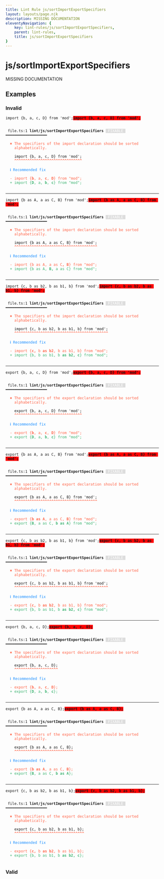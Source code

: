 ```yaml
---
title: Lint Rule js/sortImportExportSpecifiers
layout: layouts/page.njk
description: MISSING DOCUMENTATION
eleventyNavigation: {
	key: lint-rules/js/sortImportExportSpecifiers,
	parent: lint-rules,
	title: js/sortImportExportSpecifiers
}
---
```


# js/sortImportExportSpecifiers

MISSING DOCUMENTATION

<!-- EVERYTHING BELOW IS AUTOGENERATED. SEE SCRIPTS FOLDER FOR UPDATE SCRIPTS hash(102299b353b6390f86b0dacf7ebf5a6d4fe993d4) -->

## Examples
### Invalid
<pre class="language-text"><code class="language-text"><span class="token keyword">import</span> <span class="token punctuation">{</span><span class="token variable">b</span><span class="token punctuation">,</span> <span class="token variable">a</span><span class="token punctuation">,</span> <span class="token variable">c</span><span class="token punctuation">,</span> <span class="token variable">D</span><span class="token punctuation">}</span> <span class="token keyword">from</span> <span class="token string">&apos;mod&apos;</span><span class="token punctuation">;</span><strong><span style="background-color: red">import {b, a, c, D} from &apos;mod&apos;;</span></strong></code></pre>
<pre class="language-text"><code class="language-text">
 <span style="text-decoration-style: dotted;">file.ts:1</span> <strong>lint/js/sortImportExportSpecifiers</strong> <span style="color: white; background-color: #ddd;"> FIXABLE </span> ━━━━━━━━━━━━━━━━━━━

  <strong><span style="color: Tomato;">✖ </span></strong><span style="color: Tomato;">The specifiers of the import declaration should be sorted</span>
    <span style="color: Tomato;">alphabetically.</span>

    <span class="token keyword">import</span> <span class="token punctuation">{</span><span class="token variable">b</span><span class="token punctuation">,</span> <span class="token variable">a</span><span class="token punctuation">,</span> <span class="token variable">c</span><span class="token punctuation">,</span> <span class="token variable">D</span><span class="token punctuation">}</span> <span class="token keyword">from</span> <span class="token string">&apos;mod&apos;</span><span class="token punctuation">;</span>
    <span style="color: Tomato;"><strong>^</strong></span><span style="color: Tomato;"><strong>^</strong></span><span style="color: Tomato;"><strong>^</strong></span><span style="color: Tomato;"><strong>^</strong></span><span style="color: Tomato;"><strong>^</strong></span><span style="color: Tomato;"><strong>^</strong></span><span style="color: Tomato;"><strong>^</strong></span><span style="color: Tomato;"><strong>^</strong></span><span style="color: Tomato;"><strong>^</strong></span><span style="color: Tomato;"><strong>^</strong></span><span style="color: Tomato;"><strong>^</strong></span><span style="color: Tomato;"><strong>^</strong></span><span style="color: Tomato;"><strong>^</strong></span><span style="color: Tomato;"><strong>^</strong></span><span style="color: Tomato;"><strong>^</strong></span><span style="color: Tomato;"><strong>^</strong></span><span style="color: Tomato;"><strong>^</strong></span><span style="color: Tomato;"><strong>^</strong></span><span style="color: Tomato;"><strong>^</strong></span><span style="color: Tomato;"><strong>^</strong></span><span style="color: Tomato;"><strong>^</strong></span><span style="color: Tomato;"><strong>^</strong></span><span style="color: Tomato;"><strong>^</strong></span><span style="color: Tomato;"><strong>^</strong></span><span style="color: Tomato;"><strong>^</strong></span><span style="color: Tomato;"><strong>^</strong></span><span style="color: Tomato;"><strong>^</strong></span><span style="color: Tomato;"><strong>^</strong></span><span style="color: Tomato;"><strong>^</strong></span><span style="color: Tomato;"><strong>^</strong></span><span style="color: Tomato;"><strong>^</strong></span>

  <strong><span style="color: DodgerBlue;">ℹ </span></strong><span style="color: DodgerBlue;">Recommended fix</span>

  <span style="color: Tomato;">-</span> <span style="color: Tomato;">import {</span><span style="color: Tomato;"><strong>b</strong></span><span style="color: Tomato;">, a, </span><span style="color: Tomato;"><strong>c</strong></span><span style="color: Tomato;">, </span><span style="color: Tomato;"><strong>D</strong></span><span style="color: Tomato;">} from &quot;mod&quot;;</span>
  <span style="color: MediumSeaGreen;">+</span> <span style="color: MediumSeaGreen;">import {</span><span style="color: MediumSeaGreen;"><strong>D</strong></span><span style="color: MediumSeaGreen;">, a, </span><span style="color: MediumSeaGreen;"><strong>b</strong></span><span style="color: MediumSeaGreen;">, </span><span style="color: MediumSeaGreen;"><strong>c</strong></span><span style="color: MediumSeaGreen;">} from &quot;mod&quot;;</span>

</code></pre>

---------------

<pre class="language-text"><code class="language-text"><span class="token keyword">import</span> <span class="token punctuation">{</span><span class="token variable">b</span> <span class="token variable">as</span> <span class="token variable">A</span><span class="token punctuation">,</span> <span class="token variable">a</span> <span class="token variable">as</span> <span class="token variable">C</span><span class="token punctuation">,</span> <span class="token variable">B</span><span class="token punctuation">}</span> <span class="token keyword">from</span> <span class="token string">&apos;mod&apos;</span><span class="token punctuation">;</span><strong><span style="background-color: red">import {b as A, a as C, B} from &apos;mod&apos;;</span></strong></code></pre>
<pre class="language-text"><code class="language-text">
 <span style="text-decoration-style: dotted;">file.ts:1</span> <strong>lint/js/sortImportExportSpecifiers</strong> <span style="color: white; background-color: #ddd;"> FIXABLE </span> ━━━━━━━━━━━━━━━━━━━

  <strong><span style="color: Tomato;">✖ </span></strong><span style="color: Tomato;">The specifiers of the import declaration should be sorted</span>
    <span style="color: Tomato;">alphabetically.</span>

    <span class="token keyword">import</span> <span class="token punctuation">{</span><span class="token variable">b</span> <span class="token variable">as</span> <span class="token variable">A</span><span class="token punctuation">,</span> <span class="token variable">a</span> <span class="token variable">as</span> <span class="token variable">C</span><span class="token punctuation">,</span> <span class="token variable">B</span><span class="token punctuation">}</span> <span class="token keyword">from</span> <span class="token string">&apos;mod&apos;</span><span class="token punctuation">;</span>
    <span style="color: Tomato;"><strong>^</strong></span><span style="color: Tomato;"><strong>^</strong></span><span style="color: Tomato;"><strong>^</strong></span><span style="color: Tomato;"><strong>^</strong></span><span style="color: Tomato;"><strong>^</strong></span><span style="color: Tomato;"><strong>^</strong></span><span style="color: Tomato;"><strong>^</strong></span><span style="color: Tomato;"><strong>^</strong></span><span style="color: Tomato;"><strong>^</strong></span><span style="color: Tomato;"><strong>^</strong></span><span style="color: Tomato;"><strong>^</strong></span><span style="color: Tomato;"><strong>^</strong></span><span style="color: Tomato;"><strong>^</strong></span><span style="color: Tomato;"><strong>^</strong></span><span style="color: Tomato;"><strong>^</strong></span><span style="color: Tomato;"><strong>^</strong></span><span style="color: Tomato;"><strong>^</strong></span><span style="color: Tomato;"><strong>^</strong></span><span style="color: Tomato;"><strong>^</strong></span><span style="color: Tomato;"><strong>^</strong></span><span style="color: Tomato;"><strong>^</strong></span><span style="color: Tomato;"><strong>^</strong></span><span style="color: Tomato;"><strong>^</strong></span><span style="color: Tomato;"><strong>^</strong></span><span style="color: Tomato;"><strong>^</strong></span><span style="color: Tomato;"><strong>^</strong></span><span style="color: Tomato;"><strong>^</strong></span><span style="color: Tomato;"><strong>^</strong></span><span style="color: Tomato;"><strong>^</strong></span><span style="color: Tomato;"><strong>^</strong></span><span style="color: Tomato;"><strong>^</strong></span><span style="color: Tomato;"><strong>^</strong></span><span style="color: Tomato;"><strong>^</strong></span><span style="color: Tomato;"><strong>^</strong></span><span style="color: Tomato;"><strong>^</strong></span><span style="color: Tomato;"><strong>^</strong></span><span style="color: Tomato;"><strong>^</strong></span><span style="color: Tomato;"><strong>^</strong></span>

  <strong><span style="color: DodgerBlue;">ℹ </span></strong><span style="color: DodgerBlue;">Recommended fix</span>

  <span style="color: Tomato;">-</span> <span style="color: Tomato;">import {b as A, a as C</span><span style="color: Tomato;"><strong>, B</strong></span><span style="color: Tomato;">} from &quot;mod&quot;;</span>
  <span style="color: MediumSeaGreen;">+</span> <span style="color: MediumSeaGreen;">import {b as A, </span><span style="color: MediumSeaGreen;"><strong>B, </strong></span><span style="color: MediumSeaGreen;">a as C} from &quot;mod&quot;;</span>

</code></pre>

---------------

<pre class="language-text"><code class="language-text"><span class="token keyword">import</span> <span class="token punctuation">{</span><span class="token variable">c</span><span class="token punctuation">,</span> <span class="token variable">b</span> <span class="token variable">as</span> <span class="token variable">b2</span><span class="token punctuation">,</span> <span class="token variable">b</span> <span class="token variable">as</span> <span class="token variable">b1</span><span class="token punctuation">,</span> <span class="token variable">b</span><span class="token punctuation">}</span> <span class="token keyword">from</span> <span class="token string">&apos;mod&apos;</span><span class="token punctuation">;</span><strong><span style="background-color: red">import {c, b as b2, b as b1, b} from &apos;mod&apos;;</span></strong></code></pre>
<pre class="language-text"><code class="language-text">
 <span style="text-decoration-style: dotted;">file.ts:1</span> <strong>lint/js/sortImportExportSpecifiers</strong> <span style="color: white; background-color: #ddd;"> FIXABLE </span> ━━━━━━━━━━━━━━━━━━━

  <strong><span style="color: Tomato;">✖ </span></strong><span style="color: Tomato;">The specifiers of the import declaration should be sorted</span>
    <span style="color: Tomato;">alphabetically.</span>

    <span class="token keyword">import</span> <span class="token punctuation">{</span><span class="token variable">c</span><span class="token punctuation">,</span> <span class="token variable">b</span> <span class="token variable">as</span> <span class="token variable">b2</span><span class="token punctuation">,</span> <span class="token variable">b</span> <span class="token variable">as</span> <span class="token variable">b1</span><span class="token punctuation">,</span> <span class="token variable">b</span><span class="token punctuation">}</span> <span class="token keyword">from</span> <span class="token string">&apos;mod&apos;</span><span class="token punctuation">;</span>
    <span style="color: Tomato;"><strong>^</strong></span><span style="color: Tomato;"><strong>^</strong></span><span style="color: Tomato;"><strong>^</strong></span><span style="color: Tomato;"><strong>^</strong></span><span style="color: Tomato;"><strong>^</strong></span><span style="color: Tomato;"><strong>^</strong></span><span style="color: Tomato;"><strong>^</strong></span><span style="color: Tomato;"><strong>^</strong></span><span style="color: Tomato;"><strong>^</strong></span><span style="color: Tomato;"><strong>^</strong></span><span style="color: Tomato;"><strong>^</strong></span><span style="color: Tomato;"><strong>^</strong></span><span style="color: Tomato;"><strong>^</strong></span><span style="color: Tomato;"><strong>^</strong></span><span style="color: Tomato;"><strong>^</strong></span><span style="color: Tomato;"><strong>^</strong></span><span style="color: Tomato;"><strong>^</strong></span><span style="color: Tomato;"><strong>^</strong></span><span style="color: Tomato;"><strong>^</strong></span><span style="color: Tomato;"><strong>^</strong></span><span style="color: Tomato;"><strong>^</strong></span><span style="color: Tomato;"><strong>^</strong></span><span style="color: Tomato;"><strong>^</strong></span><span style="color: Tomato;"><strong>^</strong></span><span style="color: Tomato;"><strong>^</strong></span><span style="color: Tomato;"><strong>^</strong></span><span style="color: Tomato;"><strong>^</strong></span><span style="color: Tomato;"><strong>^</strong></span><span style="color: Tomato;"><strong>^</strong></span><span style="color: Tomato;"><strong>^</strong></span><span style="color: Tomato;"><strong>^</strong></span><span style="color: Tomato;"><strong>^</strong></span><span style="color: Tomato;"><strong>^</strong></span><span style="color: Tomato;"><strong>^</strong></span><span style="color: Tomato;"><strong>^</strong></span><span style="color: Tomato;"><strong>^</strong></span><span style="color: Tomato;"><strong>^</strong></span><span style="color: Tomato;"><strong>^</strong></span><span style="color: Tomato;"><strong>^</strong></span><span style="color: Tomato;"><strong>^</strong></span><span style="color: Tomato;"><strong>^</strong></span><span style="color: Tomato;"><strong>^</strong></span><span style="color: Tomato;"><strong>^</strong></span>

  <strong><span style="color: DodgerBlue;">ℹ </span></strong><span style="color: DodgerBlue;">Recommended fix</span>

  <span style="color: Tomato;">-</span> <span style="color: Tomato;">import {</span><span style="color: Tomato;"><strong>c, </strong></span><span style="color: Tomato;">b</span><span style="color: Tomato;"><strong> as b2</strong></span><span style="color: Tomato;">, b as b1, b} from &quot;mod&quot;;</span>
  <span style="color: MediumSeaGreen;">+</span> <span style="color: MediumSeaGreen;">import {b, b as b1, b</span><span style="color: MediumSeaGreen;"><strong> as b2, c</strong></span><span style="color: MediumSeaGreen;">} from &quot;mod&quot;;</span>

</code></pre>

---------------

<pre class="language-text"><code class="language-text"><span class="token keyword">export</span> <span class="token punctuation">{</span><span class="token variable">b</span><span class="token punctuation">,</span> <span class="token variable">a</span><span class="token punctuation">,</span> <span class="token variable">c</span><span class="token punctuation">,</span> <span class="token variable">D</span><span class="token punctuation">}</span> <span class="token keyword">from</span> <span class="token string">&apos;mod&apos;</span><span class="token punctuation">;</span><strong><span style="background-color: red">export {b, a, c, D} from &apos;mod&apos;;</span></strong></code></pre>
<pre class="language-text"><code class="language-text">
 <span style="text-decoration-style: dotted;">file.ts:1</span> <strong>lint/js/sortImportExportSpecifiers</strong> <span style="color: white; background-color: #ddd;"> FIXABLE </span> ━━━━━━━━━━━━━━━━━━━

  <strong><span style="color: Tomato;">✖ </span></strong><span style="color: Tomato;">The specifiers of the export declaration should be sorted</span>
    <span style="color: Tomato;">alphabetically.</span>

    <span class="token keyword">export</span> <span class="token punctuation">{</span><span class="token variable">b</span><span class="token punctuation">,</span> <span class="token variable">a</span><span class="token punctuation">,</span> <span class="token variable">c</span><span class="token punctuation">,</span> <span class="token variable">D</span><span class="token punctuation">}</span> <span class="token keyword">from</span> <span class="token string">&apos;mod&apos;</span><span class="token punctuation">;</span>
    <span style="color: Tomato;"><strong>^</strong></span><span style="color: Tomato;"><strong>^</strong></span><span style="color: Tomato;"><strong>^</strong></span><span style="color: Tomato;"><strong>^</strong></span><span style="color: Tomato;"><strong>^</strong></span><span style="color: Tomato;"><strong>^</strong></span><span style="color: Tomato;"><strong>^</strong></span><span style="color: Tomato;"><strong>^</strong></span><span style="color: Tomato;"><strong>^</strong></span><span style="color: Tomato;"><strong>^</strong></span><span style="color: Tomato;"><strong>^</strong></span><span style="color: Tomato;"><strong>^</strong></span><span style="color: Tomato;"><strong>^</strong></span><span style="color: Tomato;"><strong>^</strong></span><span style="color: Tomato;"><strong>^</strong></span><span style="color: Tomato;"><strong>^</strong></span><span style="color: Tomato;"><strong>^</strong></span><span style="color: Tomato;"><strong>^</strong></span><span style="color: Tomato;"><strong>^</strong></span><span style="color: Tomato;"><strong>^</strong></span><span style="color: Tomato;"><strong>^</strong></span><span style="color: Tomato;"><strong>^</strong></span><span style="color: Tomato;"><strong>^</strong></span><span style="color: Tomato;"><strong>^</strong></span><span style="color: Tomato;"><strong>^</strong></span><span style="color: Tomato;"><strong>^</strong></span><span style="color: Tomato;"><strong>^</strong></span><span style="color: Tomato;"><strong>^</strong></span><span style="color: Tomato;"><strong>^</strong></span><span style="color: Tomato;"><strong>^</strong></span><span style="color: Tomato;"><strong>^</strong></span>

  <strong><span style="color: DodgerBlue;">ℹ </span></strong><span style="color: DodgerBlue;">Recommended fix</span>

  <span style="color: Tomato;">-</span> <span style="color: Tomato;">export {</span><span style="color: Tomato;"><strong>b</strong></span><span style="color: Tomato;">, a, </span><span style="color: Tomato;"><strong>c</strong></span><span style="color: Tomato;">, </span><span style="color: Tomato;"><strong>D</strong></span><span style="color: Tomato;">} from &quot;mod&quot;;</span>
  <span style="color: MediumSeaGreen;">+</span> <span style="color: MediumSeaGreen;">export {</span><span style="color: MediumSeaGreen;"><strong>D</strong></span><span style="color: MediumSeaGreen;">, a, </span><span style="color: MediumSeaGreen;"><strong>b</strong></span><span style="color: MediumSeaGreen;">, </span><span style="color: MediumSeaGreen;"><strong>c</strong></span><span style="color: MediumSeaGreen;">} from &quot;mod&quot;;</span>

</code></pre>

---------------

<pre class="language-text"><code class="language-text"><span class="token keyword">export</span> <span class="token punctuation">{</span><span class="token variable">b</span> <span class="token variable">as</span> <span class="token variable">A</span><span class="token punctuation">,</span> <span class="token variable">a</span> <span class="token variable">as</span> <span class="token variable">C</span><span class="token punctuation">,</span> <span class="token variable">B</span><span class="token punctuation">}</span> <span class="token keyword">from</span> <span class="token string">&apos;mod&apos;</span><span class="token punctuation">;</span><strong><span style="background-color: red">export {b as A, a as C, B} from &apos;mod&apos;;</span></strong></code></pre>
<pre class="language-text"><code class="language-text">
 <span style="text-decoration-style: dotted;">file.ts:1</span> <strong>lint/js/sortImportExportSpecifiers</strong> <span style="color: white; background-color: #ddd;"> FIXABLE </span> ━━━━━━━━━━━━━━━━━━━

  <strong><span style="color: Tomato;">✖ </span></strong><span style="color: Tomato;">The specifiers of the export declaration should be sorted</span>
    <span style="color: Tomato;">alphabetically.</span>

    <span class="token keyword">export</span> <span class="token punctuation">{</span><span class="token variable">b</span> <span class="token variable">as</span> <span class="token variable">A</span><span class="token punctuation">,</span> <span class="token variable">a</span> <span class="token variable">as</span> <span class="token variable">C</span><span class="token punctuation">,</span> <span class="token variable">B</span><span class="token punctuation">}</span> <span class="token keyword">from</span> <span class="token string">&apos;mod&apos;</span><span class="token punctuation">;</span>
    <span style="color: Tomato;"><strong>^</strong></span><span style="color: Tomato;"><strong>^</strong></span><span style="color: Tomato;"><strong>^</strong></span><span style="color: Tomato;"><strong>^</strong></span><span style="color: Tomato;"><strong>^</strong></span><span style="color: Tomato;"><strong>^</strong></span><span style="color: Tomato;"><strong>^</strong></span><span style="color: Tomato;"><strong>^</strong></span><span style="color: Tomato;"><strong>^</strong></span><span style="color: Tomato;"><strong>^</strong></span><span style="color: Tomato;"><strong>^</strong></span><span style="color: Tomato;"><strong>^</strong></span><span style="color: Tomato;"><strong>^</strong></span><span style="color: Tomato;"><strong>^</strong></span><span style="color: Tomato;"><strong>^</strong></span><span style="color: Tomato;"><strong>^</strong></span><span style="color: Tomato;"><strong>^</strong></span><span style="color: Tomato;"><strong>^</strong></span><span style="color: Tomato;"><strong>^</strong></span><span style="color: Tomato;"><strong>^</strong></span><span style="color: Tomato;"><strong>^</strong></span><span style="color: Tomato;"><strong>^</strong></span><span style="color: Tomato;"><strong>^</strong></span><span style="color: Tomato;"><strong>^</strong></span><span style="color: Tomato;"><strong>^</strong></span><span style="color: Tomato;"><strong>^</strong></span><span style="color: Tomato;"><strong>^</strong></span><span style="color: Tomato;"><strong>^</strong></span><span style="color: Tomato;"><strong>^</strong></span><span style="color: Tomato;"><strong>^</strong></span><span style="color: Tomato;"><strong>^</strong></span><span style="color: Tomato;"><strong>^</strong></span><span style="color: Tomato;"><strong>^</strong></span><span style="color: Tomato;"><strong>^</strong></span><span style="color: Tomato;"><strong>^</strong></span><span style="color: Tomato;"><strong>^</strong></span><span style="color: Tomato;"><strong>^</strong></span><span style="color: Tomato;"><strong>^</strong></span>

  <strong><span style="color: DodgerBlue;">ℹ </span></strong><span style="color: DodgerBlue;">Recommended fix</span>

  <span style="color: Tomato;">-</span> <span style="color: Tomato;">export {</span><span style="color: Tomato;"><strong>b as A</strong></span><span style="color: Tomato;">, a as C, </span><span style="color: Tomato;"><strong>B</strong></span><span style="color: Tomato;">} from &quot;mod&quot;;</span>
  <span style="color: MediumSeaGreen;">+</span> <span style="color: MediumSeaGreen;">export {</span><span style="color: MediumSeaGreen;"><strong>B</strong></span><span style="color: MediumSeaGreen;">, a as C, </span><span style="color: MediumSeaGreen;"><strong>b as A</strong></span><span style="color: MediumSeaGreen;">} from &quot;mod&quot;;</span>

</code></pre>

---------------

<pre class="language-text"><code class="language-text"><span class="token keyword">export</span> <span class="token punctuation">{</span><span class="token variable">c</span><span class="token punctuation">,</span> <span class="token variable">b</span> <span class="token variable">as</span> <span class="token variable">b2</span><span class="token punctuation">,</span> <span class="token variable">b</span> <span class="token variable">as</span> <span class="token variable">b1</span><span class="token punctuation">,</span> <span class="token variable">b</span><span class="token punctuation">}</span> <span class="token keyword">from</span> <span class="token string">&apos;mod&apos;</span><span class="token punctuation">;</span><strong><span style="background-color: red">export {c, b as b2, b as b1, b} from &apos;mod&apos;;</span></strong></code></pre>
<pre class="language-text"><code class="language-text">
 <span style="text-decoration-style: dotted;">file.ts:1</span> <strong>lint/js/sortImportExportSpecifiers</strong> <span style="color: white; background-color: #ddd;"> FIXABLE </span> ━━━━━━━━━━━━━━━━━━━

  <strong><span style="color: Tomato;">✖ </span></strong><span style="color: Tomato;">The specifiers of the export declaration should be sorted</span>
    <span style="color: Tomato;">alphabetically.</span>

    <span class="token keyword">export</span> <span class="token punctuation">{</span><span class="token variable">c</span><span class="token punctuation">,</span> <span class="token variable">b</span> <span class="token variable">as</span> <span class="token variable">b2</span><span class="token punctuation">,</span> <span class="token variable">b</span> <span class="token variable">as</span> <span class="token variable">b1</span><span class="token punctuation">,</span> <span class="token variable">b</span><span class="token punctuation">}</span> <span class="token keyword">from</span> <span class="token string">&apos;mod&apos;</span><span class="token punctuation">;</span>
    <span style="color: Tomato;"><strong>^</strong></span><span style="color: Tomato;"><strong>^</strong></span><span style="color: Tomato;"><strong>^</strong></span><span style="color: Tomato;"><strong>^</strong></span><span style="color: Tomato;"><strong>^</strong></span><span style="color: Tomato;"><strong>^</strong></span><span style="color: Tomato;"><strong>^</strong></span><span style="color: Tomato;"><strong>^</strong></span><span style="color: Tomato;"><strong>^</strong></span><span style="color: Tomato;"><strong>^</strong></span><span style="color: Tomato;"><strong>^</strong></span><span style="color: Tomato;"><strong>^</strong></span><span style="color: Tomato;"><strong>^</strong></span><span style="color: Tomato;"><strong>^</strong></span><span style="color: Tomato;"><strong>^</strong></span><span style="color: Tomato;"><strong>^</strong></span><span style="color: Tomato;"><strong>^</strong></span><span style="color: Tomato;"><strong>^</strong></span><span style="color: Tomato;"><strong>^</strong></span><span style="color: Tomato;"><strong>^</strong></span><span style="color: Tomato;"><strong>^</strong></span><span style="color: Tomato;"><strong>^</strong></span><span style="color: Tomato;"><strong>^</strong></span><span style="color: Tomato;"><strong>^</strong></span><span style="color: Tomato;"><strong>^</strong></span><span style="color: Tomato;"><strong>^</strong></span><span style="color: Tomato;"><strong>^</strong></span><span style="color: Tomato;"><strong>^</strong></span><span style="color: Tomato;"><strong>^</strong></span><span style="color: Tomato;"><strong>^</strong></span><span style="color: Tomato;"><strong>^</strong></span><span style="color: Tomato;"><strong>^</strong></span><span style="color: Tomato;"><strong>^</strong></span><span style="color: Tomato;"><strong>^</strong></span><span style="color: Tomato;"><strong>^</strong></span><span style="color: Tomato;"><strong>^</strong></span><span style="color: Tomato;"><strong>^</strong></span><span style="color: Tomato;"><strong>^</strong></span><span style="color: Tomato;"><strong>^</strong></span><span style="color: Tomato;"><strong>^</strong></span><span style="color: Tomato;"><strong>^</strong></span><span style="color: Tomato;"><strong>^</strong></span><span style="color: Tomato;"><strong>^</strong></span>

  <strong><span style="color: DodgerBlue;">ℹ </span></strong><span style="color: DodgerBlue;">Recommended fix</span>

  <span style="color: Tomato;">-</span> <span style="color: Tomato;">export {</span><span style="color: Tomato;"><strong>c, </strong></span><span style="color: Tomato;">b</span><span style="color: Tomato;"><strong> as b2</strong></span><span style="color: Tomato;">, b as b1, b} from &quot;mod&quot;;</span>
  <span style="color: MediumSeaGreen;">+</span> <span style="color: MediumSeaGreen;">export {b, b as b1, b</span><span style="color: MediumSeaGreen;"><strong> as b2, c</strong></span><span style="color: MediumSeaGreen;">} from &quot;mod&quot;;</span>

</code></pre>

---------------

<pre class="language-text"><code class="language-text"><span class="token keyword">export</span> <span class="token punctuation">{</span><span class="token variable">b</span><span class="token punctuation">,</span> <span class="token variable">a</span><span class="token punctuation">,</span> <span class="token variable">c</span><span class="token punctuation">,</span> <span class="token variable">D</span><span class="token punctuation">}</span><span class="token punctuation">;</span><strong><span style="background-color: red">export {b, a, c, D};</span></strong></code></pre>
<pre class="language-text"><code class="language-text">
 <span style="text-decoration-style: dotted;">file.ts:1</span> <strong>lint/js/sortImportExportSpecifiers</strong> <span style="color: white; background-color: #ddd;"> FIXABLE </span> ━━━━━━━━━━━━━━━━━━━

  <strong><span style="color: Tomato;">✖ </span></strong><span style="color: Tomato;">The specifiers of the export declaration should be sorted</span>
    <span style="color: Tomato;">alphabetically.</span>

    <span class="token keyword">export</span> <span class="token punctuation">{</span><span class="token variable">b</span><span class="token punctuation">,</span> <span class="token variable">a</span><span class="token punctuation">,</span> <span class="token variable">c</span><span class="token punctuation">,</span> <span class="token variable">D</span><span class="token punctuation">}</span><span class="token punctuation">;</span>
    <span style="color: Tomato;"><strong>^</strong></span><span style="color: Tomato;"><strong>^</strong></span><span style="color: Tomato;"><strong>^</strong></span><span style="color: Tomato;"><strong>^</strong></span><span style="color: Tomato;"><strong>^</strong></span><span style="color: Tomato;"><strong>^</strong></span><span style="color: Tomato;"><strong>^</strong></span><span style="color: Tomato;"><strong>^</strong></span><span style="color: Tomato;"><strong>^</strong></span><span style="color: Tomato;"><strong>^</strong></span><span style="color: Tomato;"><strong>^</strong></span><span style="color: Tomato;"><strong>^</strong></span><span style="color: Tomato;"><strong>^</strong></span><span style="color: Tomato;"><strong>^</strong></span><span style="color: Tomato;"><strong>^</strong></span><span style="color: Tomato;"><strong>^</strong></span><span style="color: Tomato;"><strong>^</strong></span><span style="color: Tomato;"><strong>^</strong></span><span style="color: Tomato;"><strong>^</strong></span><span style="color: Tomato;"><strong>^</strong></span>

  <strong><span style="color: DodgerBlue;">ℹ </span></strong><span style="color: DodgerBlue;">Recommended fix</span>

  <span style="color: Tomato;">-</span> <span style="color: Tomato;">export {</span><span style="color: Tomato;"><strong>b</strong></span><span style="color: Tomato;">, a, </span><span style="color: Tomato;"><strong>c</strong></span><span style="color: Tomato;">, </span><span style="color: Tomato;"><strong>D</strong></span><span style="color: Tomato;">};</span>
  <span style="color: MediumSeaGreen;">+</span> <span style="color: MediumSeaGreen;">export {</span><span style="color: MediumSeaGreen;"><strong>D</strong></span><span style="color: MediumSeaGreen;">, a, </span><span style="color: MediumSeaGreen;"><strong>b</strong></span><span style="color: MediumSeaGreen;">, </span><span style="color: MediumSeaGreen;"><strong>c</strong></span><span style="color: MediumSeaGreen;">};</span>

</code></pre>

---------------

<pre class="language-text"><code class="language-text"><span class="token keyword">export</span> <span class="token punctuation">{</span><span class="token variable">b</span> <span class="token variable">as</span> <span class="token variable">A</span><span class="token punctuation">,</span> <span class="token variable">a</span> <span class="token variable">as</span> <span class="token variable">C</span><span class="token punctuation">,</span> <span class="token variable">B</span><span class="token punctuation">}</span><span class="token punctuation">;</span><strong><span style="background-color: red">export {b as A, a as C, B};</span></strong></code></pre>
<pre class="language-text"><code class="language-text">
 <span style="text-decoration-style: dotted;">file.ts:1</span> <strong>lint/js/sortImportExportSpecifiers</strong> <span style="color: white; background-color: #ddd;"> FIXABLE </span> ━━━━━━━━━━━━━━━━━━━

  <strong><span style="color: Tomato;">✖ </span></strong><span style="color: Tomato;">The specifiers of the export declaration should be sorted</span>
    <span style="color: Tomato;">alphabetically.</span>

    <span class="token keyword">export</span> <span class="token punctuation">{</span><span class="token variable">b</span> <span class="token variable">as</span> <span class="token variable">A</span><span class="token punctuation">,</span> <span class="token variable">a</span> <span class="token variable">as</span> <span class="token variable">C</span><span class="token punctuation">,</span> <span class="token variable">B</span><span class="token punctuation">}</span><span class="token punctuation">;</span>
    <span style="color: Tomato;"><strong>^</strong></span><span style="color: Tomato;"><strong>^</strong></span><span style="color: Tomato;"><strong>^</strong></span><span style="color: Tomato;"><strong>^</strong></span><span style="color: Tomato;"><strong>^</strong></span><span style="color: Tomato;"><strong>^</strong></span><span style="color: Tomato;"><strong>^</strong></span><span style="color: Tomato;"><strong>^</strong></span><span style="color: Tomato;"><strong>^</strong></span><span style="color: Tomato;"><strong>^</strong></span><span style="color: Tomato;"><strong>^</strong></span><span style="color: Tomato;"><strong>^</strong></span><span style="color: Tomato;"><strong>^</strong></span><span style="color: Tomato;"><strong>^</strong></span><span style="color: Tomato;"><strong>^</strong></span><span style="color: Tomato;"><strong>^</strong></span><span style="color: Tomato;"><strong>^</strong></span><span style="color: Tomato;"><strong>^</strong></span><span style="color: Tomato;"><strong>^</strong></span><span style="color: Tomato;"><strong>^</strong></span><span style="color: Tomato;"><strong>^</strong></span><span style="color: Tomato;"><strong>^</strong></span><span style="color: Tomato;"><strong>^</strong></span><span style="color: Tomato;"><strong>^</strong></span><span style="color: Tomato;"><strong>^</strong></span><span style="color: Tomato;"><strong>^</strong></span><span style="color: Tomato;"><strong>^</strong></span>

  <strong><span style="color: DodgerBlue;">ℹ </span></strong><span style="color: DodgerBlue;">Recommended fix</span>

  <span style="color: Tomato;">-</span> <span style="color: Tomato;">export {</span><span style="color: Tomato;"><strong>b as A</strong></span><span style="color: Tomato;">, a as C, </span><span style="color: Tomato;"><strong>B</strong></span><span style="color: Tomato;">};</span>
  <span style="color: MediumSeaGreen;">+</span> <span style="color: MediumSeaGreen;">export {</span><span style="color: MediumSeaGreen;"><strong>B</strong></span><span style="color: MediumSeaGreen;">, a as C, </span><span style="color: MediumSeaGreen;"><strong>b as A</strong></span><span style="color: MediumSeaGreen;">};</span>

</code></pre>

---------------

<pre class="language-text"><code class="language-text"><span class="token keyword">export</span> <span class="token punctuation">{</span><span class="token variable">c</span><span class="token punctuation">,</span> <span class="token variable">b</span> <span class="token variable">as</span> <span class="token variable">b2</span><span class="token punctuation">,</span> <span class="token variable">b</span> <span class="token variable">as</span> <span class="token variable">b1</span><span class="token punctuation">,</span> <span class="token variable">b</span><span class="token punctuation">}</span><span class="token punctuation">;</span><strong><span style="background-color: red">export {c, b as b2, b as b1, b};</span></strong></code></pre>
<pre class="language-text"><code class="language-text">
 <span style="text-decoration-style: dotted;">file.ts:1</span> <strong>lint/js/sortImportExportSpecifiers</strong> <span style="color: white; background-color: #ddd;"> FIXABLE </span> ━━━━━━━━━━━━━━━━━━━

  <strong><span style="color: Tomato;">✖ </span></strong><span style="color: Tomato;">The specifiers of the export declaration should be sorted</span>
    <span style="color: Tomato;">alphabetically.</span>

    <span class="token keyword">export</span> <span class="token punctuation">{</span><span class="token variable">c</span><span class="token punctuation">,</span> <span class="token variable">b</span> <span class="token variable">as</span> <span class="token variable">b2</span><span class="token punctuation">,</span> <span class="token variable">b</span> <span class="token variable">as</span> <span class="token variable">b1</span><span class="token punctuation">,</span> <span class="token variable">b</span><span class="token punctuation">}</span><span class="token punctuation">;</span>
    <span style="color: Tomato;"><strong>^</strong></span><span style="color: Tomato;"><strong>^</strong></span><span style="color: Tomato;"><strong>^</strong></span><span style="color: Tomato;"><strong>^</strong></span><span style="color: Tomato;"><strong>^</strong></span><span style="color: Tomato;"><strong>^</strong></span><span style="color: Tomato;"><strong>^</strong></span><span style="color: Tomato;"><strong>^</strong></span><span style="color: Tomato;"><strong>^</strong></span><span style="color: Tomato;"><strong>^</strong></span><span style="color: Tomato;"><strong>^</strong></span><span style="color: Tomato;"><strong>^</strong></span><span style="color: Tomato;"><strong>^</strong></span><span style="color: Tomato;"><strong>^</strong></span><span style="color: Tomato;"><strong>^</strong></span><span style="color: Tomato;"><strong>^</strong></span><span style="color: Tomato;"><strong>^</strong></span><span style="color: Tomato;"><strong>^</strong></span><span style="color: Tomato;"><strong>^</strong></span><span style="color: Tomato;"><strong>^</strong></span><span style="color: Tomato;"><strong>^</strong></span><span style="color: Tomato;"><strong>^</strong></span><span style="color: Tomato;"><strong>^</strong></span><span style="color: Tomato;"><strong>^</strong></span><span style="color: Tomato;"><strong>^</strong></span><span style="color: Tomato;"><strong>^</strong></span><span style="color: Tomato;"><strong>^</strong></span><span style="color: Tomato;"><strong>^</strong></span><span style="color: Tomato;"><strong>^</strong></span><span style="color: Tomato;"><strong>^</strong></span><span style="color: Tomato;"><strong>^</strong></span><span style="color: Tomato;"><strong>^</strong></span>

  <strong><span style="color: DodgerBlue;">ℹ </span></strong><span style="color: DodgerBlue;">Recommended fix</span>

  <span style="color: Tomato;">-</span> <span style="color: Tomato;">export {</span><span style="color: Tomato;"><strong>c, </strong></span><span style="color: Tomato;">b</span><span style="color: Tomato;"><strong> as b2</strong></span><span style="color: Tomato;">, b as b1, b};</span>
  <span style="color: MediumSeaGreen;">+</span> <span style="color: MediumSeaGreen;">export {b, b as b1, b</span><span style="color: MediumSeaGreen;"><strong> as b2, c</strong></span><span style="color: MediumSeaGreen;">};</span>

</code></pre>
### Valid
